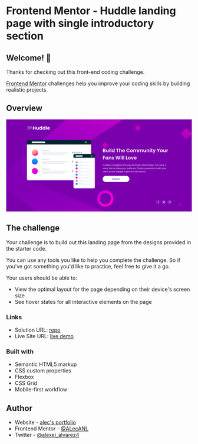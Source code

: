 # Frontend Mentor - Huddle landing page with single introductory section

## Welcome! 👋

Thanks for checking out this front-end coding challenge.

[Frontend Mentor](https://www.frontendmentor.io) challenges help you improve your coding skills by building realistic projects.

## Overview

![screenshot](src/assets/design/design.png)

## The challenge

Your challenge is to build out this landing page from the designs provided in the starter code.

You can use any tools you like to help you complete the challenge. So if you've got something you'd like to practice, feel free to give it a go.

Your users should be able to:

- View the optimal layout for the page depending on their device's screen size
- See hover states for all interactive elements on the page

### Links

- Solution URL: [repo](https://github.com/AlecANL/huddle-hero-lp)
- Live Site URL: [live demo](https://alecanl.github.io/huddle-hero-lp/)

### Built with

- Semantic HTML5 markup
- CSS custom properties
- Flexbox
- CSS Grid
- Mobile-first workflow

## Author

- Website - [alec's portfolio](https://www.your-site.com)
- Frontend Mentor - [@ALecANL](https://www.frontendmentor.io/profile/alecanl)
- Twitter - [@alexei_alvarez4](https://www.twitter.com/alexei_alvarez4)
